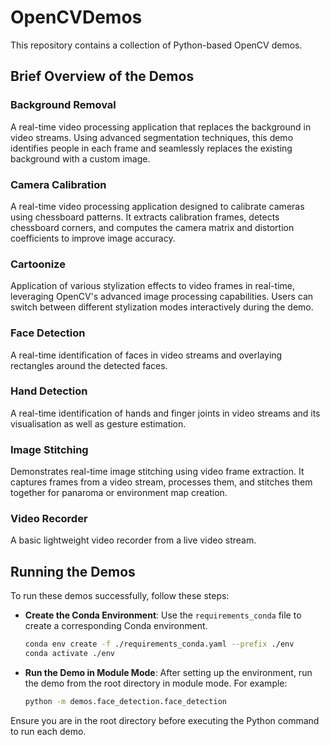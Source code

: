 # OpenCVDemos

This repository contains a collection of Python-based OpenCV demos.


## Brief Overview of the Demos

### Background Removal
A real-time video processing application that replaces the background in video streams.
Using advanced segmentation techniques, this demo identifies people in each frame and seamlessly replaces the existing background
with a custom image.

### Camera Calibration
A real-time video processing application designed to calibrate cameras using chessboard patterns.
It extracts calibration frames, detects chessboard corners, and computes the camera matrix and distortion coefficients to improve
image accuracy.

### Cartoonize
Application of various stylization effects to video frames in real-time, leveraging OpenCV's
advanced image processing capabilities. Users can switch between different stylization modes interactively
during the demo.

### Face Detection
A real-time identification of faces in video streams and overlaying rectangles around the detected faces.

### Hand Detection
A real-time identification of hands and finger joints in video streams and its visualisation as well as gesture estimation.

### Image Stitching
Demonstrates real-time image stitching using video frame extraction. It captures frames from a video stream,
processes them, and stitches them together for panaroma or environment map creation.

### Video Recorder
A basic lightweight video recorder from a live video stream.


## Running the Demos

To run these demos successfully, follow these steps:

- **Create the Conda Environment**: Use the `requirements_conda` file to create a corresponding Conda environment.

  ```bash
  conda env create -f ./requirements_conda.yaml --prefix ./env
  conda activate ./env
  ```

- **Run the Demo in Module Mode**: After setting up the environment, run the demo from the root directory in module mode. For example:


  ```bash
  python -m demos.face_detection.face_detection
  ```
Ensure you are in the root directory before executing the Python command to run each demo.

